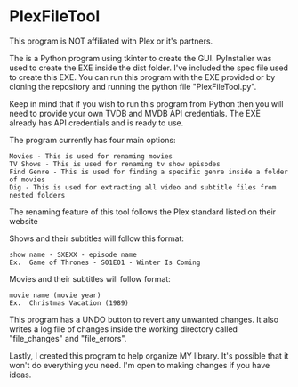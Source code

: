 # PlexFileTool

This program is NOT affiliated with Plex or it's partners.   

The is a Python program using tkinter to create the GUI.  PyInstaller was used to create the EXE inside the dist folder.  I've included the spec file used to create this EXE.  You can run this program with the EXE provided or by cloning the repository and running the python file "PlexFileTool.py".  

Keep in mind that if you wish to run this program from Python then you will need to provide your own TVDB and MVDB API credentials.  The EXE already has API credentials and is ready to use.  

The program currently has four main options:

    Movies - This is used for renaming movies
    TV Shows - This is used for renaming tv show episodes
    Find Genre - This is used for finding a specific genre inside a folder of movies
    Dig - This is used for extracting all video and subtitle files from nested folders

The renaming feature of this tool follows the Plex standard listed on their website

Shows and their subtitles will follow this format:

    show name - SXEXX - episode name
    Ex.  Game of Thrones - S01E01 - Winter Is Coming
    
Movies and their subtitles will follow format:

    movie name (movie year)
    Ex.  Christmas Vacation (1989)

This program has a UNDO button to revert any unwanted changes.  It also writes a log file of changes inside the working directory called "file_changes" and "file_errors".  

Lastly, I created this program to help organize MY library.  It's possible that it won't do everything you need.  I'm open to making changes if you have ideas.  